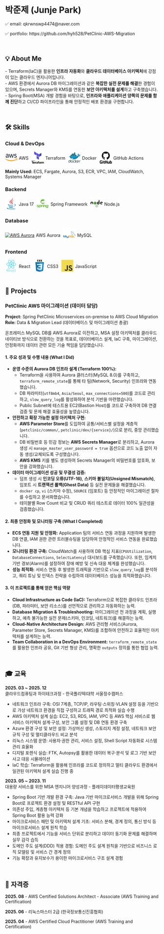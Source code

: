 <h1 align="left">박준제 (Junje Park)</h1>

<p>✅ email: qkrwnswp4474@naver.com </p>
<p>✅ portfolio: https://github.com/hyh528/PetClinic-AWS-Migration </p>
<br>

<h2 align="left">💡 About Me</h2>
<p>
    - Terraform(IaC)을 활용한 <b>인프라 자동화</b>와 <b>클라우드 데이터베이스 아키텍처</b>에 강점이 있는 클라우드 엔지니어입니다.<br/>
    - AWS 환경에서 Aurora DB 마이그레이션과 같은 <b>복잡한 실전 문제를 해결</b>한 경험이 있으며, Secrets Manager와 KMS를 연동한 <b>보안 아키텍처를 설계</b>하고 구축했습니다.<br/>
    - Spring Boot(MSA) 개발 경험을 바탕으로, <b>인프라와 애플리케이션 양쪽의 문제를 함께 진단</b>하고 CI/CD 파이프라인을 통해 안정적인 배포 환경을 구현합니다.
</p>
<br>

<h2 align="left">🛠️ Skills</h2>

<h3 align="left">Cloud & DevOps</h3>
<div style="display: flex; flex-wrap: wrap; gap: 10px;">
    <div style="display: flex; align-items: center;">
        <a href="https://aws.amazon.com" target="_blank" rel="noreferrer">
            <img src="https://raw.githubusercontent.com/devicons/devicon/master/icons/amazonwebservices/amazonwebservices-original-wordmark.svg" alt="AWS"
width="40" height="40"/>
        </a>
        <span style="margin-left: 5px;">AWS</span>
    </div>
    <div style="display: flex; align-items: center;">
        <a href="https://www.terraform.io/" target="_blank" rel="noreferrer">
            <img src="https://raw.githubusercontent.com/devicons/devicon/master/icons/terraform/terraform-original-wordmark.svg" alt="Terraform" width="40"
height="40"/>
        </a>
        <span style="margin-left: 5px;">Terraform</span>
    </div>
    <div style="display: flex; align-items: center;">
        <a href="https://www.docker.com/" target="_blank" rel="noreferrer">
            <img src="https://raw.githubusercontent.com/devicons/devicon/master/icons/docker/docker-original-wordmark.svg" alt="Docker" width="40"
height="40"/>
        </a>
        <span style="margin-left: 5px;">Docker</span>
    </div>
    <div style="display: flex; align-items: center;">
        <a href="https://github.com/features/actions" target="_blank"
rel="noreferrer">
            <img src="https://raw.githubusercontent.com/devicons/devicon/master/icons/github/github-original-wordmark.svg" alt="GitHub Actions" width="40"
height="40"/>
        </a>
        <span style="margin-left: 5px;">GitHub Actions</span>
    </div>
</div>
<p>
  <b>Mainly Used:</b> ECS, Fargate, Aurora, S3, ECR, VPC, IAM, CloudWatch,
Systems Manager
</p>

<h3 align="left">Backend</h3>
<div style="display: flex; flex-wrap: wrap; gap: 10px;">
    <div style="display: flex; align-items: center;">
        <a href="https://www.java.com" target="_blank" rel="noreferrer">
            <img src="https://raw.githubusercontent.com/devicons/devicon/master/icons/java/java-original.svg" alt="Java 17" width="40" height="40"/>
        </a>
        <span style="margin-left: 5px;">Java 17</span>
    </div>
    <div style="display: flex; align-items: center;">
        <a href="https://spring.io/" target="_blank" rel="noreferrer">
            <img src="https://raw.githubusercontent.com/devicons/devicon/develop/icons/spring/spring-original-wordmark.svg" alt="Spring" width="40"
height="40"/>
        </a>
        <span style="margin-left: 5px;">Spring Framework</span>
    </div>
    <div style="display: flex; align-items: center;">
        <a href="https://nodejs.org" target="_blank" rel="noreferrer">
            <img src="https://raw.githubusercontent.com/devicons/devicon/master/icons/nodejs/nodejs-original-wordmark.svg" alt="Node.js" width="40"
height="40"/>
        </a>
        <span style="margin-left: 5px;">Node.js</span>
    </div>
</div>

<h3 align="left">Database</h3>
<div style="display: flex; flex-wrap: wrap; gap: 10px;">
    <div style="display: flex; align-items: center;">
      <a href="https://aws.amazon.com/rds/aurora/" target="_blank"
rel="noreferrer">
        <img src="https://github.com/user-attachments/assets/ce0888c8-c1b6-4fc4-8539-c49066e0c0e0" alt="AWS Aurora" width="40" height="40"/>
      </a>
      <span style="margin-left: 5px;">AWS Aurora</span>
    </div>
    <div style="display: flex; align-items: center;">
        <a href="https://www.mysql.com/" target="_blank" rel="noreferrer">
            <img src="https://raw.githubusercontent.com/devicons/devicon/master/icons/mysql/mysql-original-wordmark.svg" alt="MySQL" width="40" height="40"/>
        </a>
        <span style="margin-left: 5px;">MySQL</span>
    </div>
</div>

<h3 align="left">Frontend</h3>
<div style="display: flex; flex-wrap: wrap; gap: 10px;">
    <div style="display: flex; align-items: center;">
        <a href="https://reactjs.org/" target="_blank" rel="noreferrer">
            <img src="https://raw.githubusercontent.com/devicons/devicon/master/icons/react/react-original-wordmark.svg" alt="React" width="40"
height="40"/>
        </a>
        <span style="margin-left: 5px;">React</span>
    </div>
    <div style="display: flex; align-items: center;">
        <a href="https://www.w3schools.com/css/" target="_blank"
rel="noreferrer">
            <img src="https://raw.githubusercontent.com/devicons/devicon/master/icons/css3/css3-original-wordmark.svg" alt="CSS3" width="40" height="40"/>
        </a>
        <span style="margin-left: 5px;">CSS3</span>
    </div>
    <div style="display: flex; align-items: center;">
        <a href="https://git-scm.com/" target="_blank" rel="noreferrer">
            <img src="https://raw.githubusercontent.com/devicons/devicon/master/icons/javascript/javascript-original.svg" alt="JavaScript" width="40" height="40"/>
        </a>
        <span style="margin-left: 5px;">JavaScript</span>
    </div>
</div>
<br>

<h2 align="left">🚀 Projects</h2>

<h3 align="left">PetClinic AWS 마이그레이션 (데이터 담당)</h3>
<p>
  <b>Project:</b> Spring PetClinic Microservices on-premise to AWS Cloud Migration<br>
  <b>Role:</b> Data & Migration Lead (데이터베이스 및 마이그레이션 총괄)
</p>

<p>
  온프레미스 MySQL DB를 AWS Aurora로 이전하고, MSA 설정 아키텍처를 클라우드 네이티브 방식으로 전환하는 것을 목표로, 데이터베이스 설계, IaC 구축, 마이그레이션, 안정화까지 데이터 관련 모든 기술 책임을 담당했습니다.
</p>

<h4>1. 주요 성과 및 수행 내용 (What I Did)</h4>
<ul>
  <li>
    <b>운영 수준의 Aurora DB 인프라 설계 (Terraform 100%):</b>
    <ul>
      <li>Terraform을 사용하여 Aurora 클러스터(MySQL 8.0)를 구축하고, <code>terraform_remote_state</code>를 통해 타 팀(Network, Security) 인프라와 연동했습니다.</li>
      <li>DB 파라미터(<code>utf8mb4</code>, <code>Asia/Seoul</code>, <code>max_connections=500</code>)를 코드로 관리하고, <code>slow_query_log</code>를 활성화하여 분석 기반을 마련했습니다.</li>
      <li>Public Subnet에 테스트용 EC2(Bastion Host)를 코드로 구축하여 DB 연결 검증 및 문제 해결 효율성을 높였습니다.</li>
    </ul>
  </li>
  <li>
    <b>안전하고 확장 가능한 설정 아키텍처 구현:</b>
    <ul>
      <li><b>AWS Parameter Store</b>를 도입하여 공통/서비스별 설정을 계층적(<code>petclinic/common/</code>, <code>petclinic/dev/{service}/</code>)으로 분리, 중앙 관리했습니다.</li>
      <li>DB 비밀번호 등 민감 정보는 <b>AWS Secrets Manager</b>로 분리하고, Aurora 생성 시 <code>manage_master_user_password = true</code> 옵션으로 코드 노출 없이 자동 생성/교체되도록 구성했습니다.</li>
      <li><b>AWS KMS</b> 키를 별도 생성하여 Secrets Manager의 비밀번호를 암호화, 보안을 강화했습니다.</li>
    </ul>
  </li>
  <li>
    <b>데이터 마이그레이션 성공 및 무결성 검증:</b>
    <ul>
      <li>덤프 생성 시 <b>인코딩 오류(UTF-16)</b>, <b>스키마 불일치(Unsigned Mismatch)</b>, 임포트 시 <b>트랜잭션 롤백(Ghost Data)</b> 등 실전 문제들을 해결했습니다.</li>
      <li><code>docker cp</code>, <code>vi</code> (스키마 수정), <code>SOURCE</code> (임포트) 등 안정적인 마이그레이션 절차를 수립하고 문서화했습니다.</li>
      <li>테이블별 Row Count 비교 및 CRUD 쿼리 테스트로 데이터 100% 일관성을 검증했습니다.</li>
    </ul>
  </li>
</ul>

<h4>2. 최종 안정화 및 모니터링 구축 (What I Completed)</h4>
<ul>
  <li>
    <b>ECS 연동 지원 및 안정화:</b> Application 팀의 서비스 연동 과정을 지원하며 발생한 DB 연결, IAM 권한 관련 트러블슈팅을 담당하여 안정적인 서비스 연동을 완료했습니다.
  </li>
  <li>
    <b>모니터링 환경 구축:</b> CloudWatch를 사용하여 DB 핵심 지표(<code>CPUUtilization</code>, <code>DatabaseConnections</code>, <code>SelectLatency</code>) 대시보드를 구축했습니다. 또한, 임계치 기반 경보(Alarm)를 설정하여 장애 예방 및 신속 대응 체계를 완성했습니다.
  </li>
  <li>
    <b>성능 최적화:</b> 서비스 연동 후 발생한 트래픽을 기반으로 <code>slow_query_log</code>를 분석하고, 쿼리 튜닝 및 인덱스 전략을 수립하여 데이터베이스 성능을 최적화했습니다.
  </li>
</ul>

<h4>3. 이 프로젝트를 통해 얻은 핵심 역량</h4>
<ul>
  <li>
    <b>Cloud Infrastructure as Code (IaC):</b> Terraform으로 복잡한 클라우드 인프라(DB, 파라미터, 보안 리소스)를 선언적으로 관리하고 자동화하는 능력.
  </li>
  <li>
    <b>Database Migration & Troubleshooting:</b> 마이그레이션 전 과정을 계획, 실행하고, 예측 불가능한 실전 문제(스키마, 인코딩, 네트워크)를 해결하는 능력.
  </li>
  <li>
    <b>Cloud-Native Architecture Design:</b> AWS 관리형 서비스(Aurora, Parameter Store, Secrets Manager, KMS)를 조합하여 안전하고 효율적인 아키텍처를 설계하는 능력.
  </li>
  <li>
    <b>Team Collaboration in a DevOps Environment:</b> <code>terraform_remote_state</code>를 활용한 인프라 공유, Git 기반 형상 관리, 명확한 <code>outputs</code> 정의를 통한 협업 능력.
  </li>
</ul>
<br>
<h2 align="left">🎓 교육</h2>
<p>
  <b>2025. 03 ~ 2025. 12</b><br>
  클라우드컴퓨팅과 하이테크과정 - 한국폴리텍Ⅰ대학 서울정수캠퍼스
</p>
<ul>
  <li>
    네트워크 인프라 구축: OSI 7계층, TCP/IP, 라우팅·스위칭·VLAN 설정 등을 기반으로 가상 네트워크 환경을 직접 구성하고 트래픽 경로 최적화 실습 수행
  </li>
  <li>
    AWS 아키텍처 설계 실습: EC2, S3, RDS, IAM, VPC 등 AWS 핵심 서비스로 웹 서비스 아키텍처 설계·구성, 보안 그룹 설정 및 DB 연동 환경 구축
  </li>
  <li>
    Azure 환경 구성 및 보안 설정: 가상머신 생성, 스토리지 계정 설정, 네트워크 보안 규칙 구성 및 멀티클라우드 비교 분석
  </li>
  <li>
    리눅스 시스템 운영: 사용자·권한 관리, 서비스 설정, Shell Script 자동화로 시스템 관리 효율화
  </li>
  <li>
    디지털 포렌식 실습: FTK, Autopsy를 활용한 데이터 복구·분석 및 로그 기반 보안 사고 대응 시뮬레이션
  </li>
  <li>
    IaC 학습: Terraform을 활용해 인프라를 코드로 정의하고 멀티 클라우드 환경에서 일관된 아키텍처 설계 실습 진행 중
  </li>
</ul>

<p>
  <b>2023. 05 ~ 2023. 11</b><br>
  대용량 서비스를 위한 MSA 엔지니어 양성과정 - 플레이데이터평생교육원
</p>
<ul>
  <li>
    Spring Boot 기반 개발 환경 구축: Java 기반 마이크로서비스 개발을 위해 Spring Boot로 프로젝트 환경 설정 및 RESTful API 구현
  </li>
  <li>
    의존성 주입, 계층형 아키텍처 등 기본 개념을 학습하고 프로젝트에 적용하여 Spring Boot 활용 능력 강화
  </li>
  <li>
    마이크로서비스 패턴 및 아키텍처 설계 기초: 서비스 분해, 경계 정의, 통신 방식 등 마이크로서비스 설계 원칙 학습
  </li>
  <li>
    최종 프로젝트에서 기능을 서비스 단위로 분리하고 데이터 동기화 문제를 해결하며 실무 감각 습득
  </li>
  <li>
    도메인 주도 설계(DDD) 적용 경험: 도메인 주도 설계 원칙을 기반으로 비즈니스 로직 모델링 및 서비스 간 경계 정의
  </li>
  <li>
    기능 확장과 유지보수가 용이한 마이크로서비스 구조 설계 경험
  </li>
</ul>
<br>

<h2 align="left">📜 자격증</h2>
<p>
  <b>2025. 08</b> - AWS Certified Solutions Architect - Associate (AWS Training and Certification)
</p>
<p>
  <b>2025. 06</b> - 리눅스마스터 2급 (한국정보통신진흥협회)
</p>
<p>
  <b>2025. 04</b> - AWS Certified Cloud Practitioner (AWS Training and Certification)
</p>
